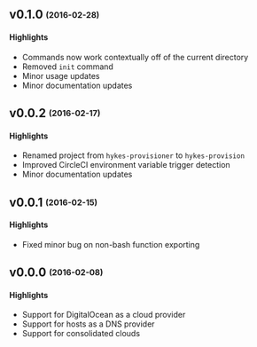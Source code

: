 ## v0.1.0 <sub><sup>(2016-02-28)</sup></sub>

#### Highlights
* Commands now work contextually off of the current directory
* Removed `init` command
* Minor usage updates
* Minor documentation updates

## v0.0.2 <sub><sup>(2016-02-17)</sup></sub>

#### Highlights
* Renamed project from `hykes-provisioner` to `hykes-provision`
* Improved CircleCI environment variable trigger detection
* Minor documentation updates

## v0.0.1 <sub><sup>(2016-02-15)</sup></sub>

#### Highlights

* Fixed minor bug on non-bash function exporting

## v0.0.0 <sub><sup>(2016-02-08)</sup></sub>

#### Highlights

* Support for DigitalOcean as a cloud provider
* Support for hosts as a DNS provider
* Support for consolidated clouds
